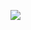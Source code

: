 ![](https://www.plantuml.com/plantuml/svg/RHPTRzisy9s_WWqwr7rmlBNT7WZFGFFL9cYsO2bMx6cW9LfYJ94QITLmV_tkU9HCntdIyRw_JwzUXxWtwa76bl_EpzeO-o0M2oztvusExR0UWlALir7PU5wvRk6CshvVz4RQE7HchcrbXbg5XLURi6YLhCEYazekD53FsAjCvmSpm2bhRPjpv60iwcWKlvET2Wm5Dnv0NhNIooeg7vXHZR8r5_ot3-S__yHdbwtiWS1lR-VltZB6H98LN0R-f3lEbqihlPVH-TMAl-waKV_staNPEAj31Fvx7GB_9cDmDacvdGLrhpSAUHcZvto-uacVu9qCO0y4lxgEFyhTNlaa5-6Pz3FnUQYsHgsLztj-eotfRG6P6HZoBb5dGWg-yHg22g3q4PAX4dz02DmFHdvNwFleqUnETsy2tyXEc_rRP2KGU1llXdwrOYnZvdDqkdYHKi5tUWEQnBNHF-HQnJPPXCUFbqrc2YZ8gWIlvT2qb8YxeMuK_zhAMBKv6Ky9bQCL7mta8YQ2J61fWtZOx4PxnTqGWwuLHOM8vL9zXrvBCU4xHyIo7lG8qO9NqXXLypiaYYldDVL0ZT2fEK9dQH3uqzJyox2bp1i0JaKIzY3nk8N2xgbI2JoHoEXHOWOpqWmIqc9KW6PBCH9OHfanSmeK0cj0Pu7ELG8F_jQ-qOOyY31KDlvoueEuKMi_IBylsTwzK68O6_kSx_s1Zuc_91JtoDg7bzHyCkvOoQylzjCKpUZvAUhTX9hyOPDbp4EYiidC0SN4W-m53KQ4ZWGF1cjXBTJWmt9Pmy9PhN9Lqm0kKsCdLf41KBBJjTlnApSqHb8p4MQAGbo0lJojQxNTmeHCD1e0L9mfvSIycUrQ7LLuMupicrdAqX5kycwLUm6o0SvnFy3NDIex-d6maJyuOoZnFK87J_AkoMZW06uKwdrk7ebGMUfB5sDUXbK22oAREHYLqLLSb_0iF4O_iNSHBQ1mS1zi6e2TSpNVEF0NIS2Hp8uFifFMW1iyNni9WNUAXcI3g1CRX8Pzh2BNbjyQewtJk4F_SODj-2VbV4F5wOPG3KRweXN7-S31BpZ17HNY2tntBcX9QtAj6tuwQ0yQrdtUtFyDsiRzzLw5KqqikGtkZqvD2B8zFS7C11SQ8KMVF6mIvI6PDTMWAH15ecQFhUgXHMeO2c8C1QBCw9GWi7Ma3DDhetPMrKTCHufA9dRi2tJkCrQu4f04EgAfDWGL8rguWtsR6N8pyLxP2jfrunqk-i_IMqLjlz7ILkFD4O-kRxMaUdbT5vDvv4_QvoXtx3Uc7wKOoQOuCbzQBgIu1s2iwdDnf07lsHLSZJD-0MeQjOFGwJpMW6Lvl76wyOqHGgT02cdDfB6dlm-Ww93-Vb2Z720qUqQAw56g8in1cxXE2QHKu5o53lxaJkyRJjKIHxTW4lZdfQ6kVEZnLydpRzhaVEyG6eLBnQ22Q8BSntiihLQ6NwbAHkZewmw6blu758AZ5XB3A0Wj-DhXpgIhFai7psh9xxKDqIj3JTsDhxAZIG6spqGLS1zadVovbB2uQugZ8dZquS2FQodJ18_GRsleS13-m_bEqdgq2SoYHvAP0blV3ntMxMa8vP8ElQeY_fKUMJoWiNu75W572NwT34ztWu_cqqg_ERrn-VzZqZMj_vkJ8tS1o-nUvn-V2cOEgZtLOte_o-E81_a6rxgHkoaZE5ox5xnXHyvYXeXJP03gUs46jTQ-vfzXq5DfMvpuvT8uw1lOBrXOSGEJjkNt5On-p3SAF9DhC_rl9gbqL4Q2EC3iVm00)